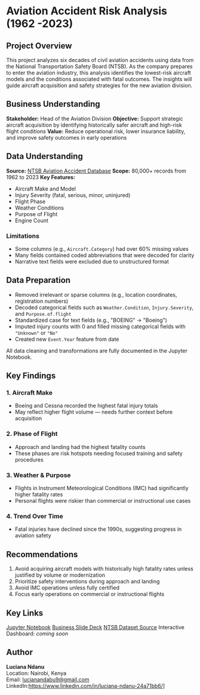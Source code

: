 # Aviation Accident Risk Analysis (1962 -2023)
## Project Overview

This project analyzes six decades of civil aviation accidents using data from the National Transportation Safety Board (NTSB). As the company prepares to enter the aviation industry, this analysis identifies the lowest-risk aircraft models and the conditions associated with fatal outcomes. The insights will guide aircraft acquisition and safety strategies for the new aviation division.

## Business Understanding

 **Stakeholder:** Head of the Aviation Division
 **Objective:** Support strategic aircraft acquisition by identifying historically safer aircraft and high-risk flight conditions
 **Value:** Reduce operational risk, lower insurance liability, and improve safety outcomes in early operations

## Data Understanding

 **Source:** [NTSB Aviation Accident Database](https://www.ntsb.gov/_layouts/ntsb.aviation/AviationQuery.aspx)
 **Scope:** 80,000+ records from 1962 to 2023
 **Key Features:**  
  - Aircraft Make and Model  
  - Injury Severity (fatal, serious, minor, uninjured)  
  - Flight Phase  
  - Weather Conditions  
  - Purpose of Flight  
  - Engine Count  

### Limitations
- Some columns (e.g., `Aircraft.Category`) had over 60% missing values
- Many fields contained coded abbreviations that were decoded for clarity
- Narrative text fields were excluded due to unstructured format

## Data Preparation
- Removed irrelevant or sparse columns (e.g., location coordinates, registration numbers)
- Decoded categorical fields such as `Weather.Condition`, `Injury.Severity`, and `Purpose.of.flight`
- Standardized case for text fields (e.g., "BOEING" → "Boeing")
- Imputed injury counts with 0 and filled missing categorical fields with `"Unknown"` or `"No"`
- Created new `Event.Year` feature from date

All data cleaning and transformations are fully documented in the Jupyter Notebook.

## Key Findings

### 1. **Aircraft Make**
- Boeing and Cessna recorded the highest fatal injury totals
- May reflect higher flight volume — needs further context before acquisition

### 2. **Phase of Flight**
- Approach and landing had the highest fatality counts
- These phases are risk hotspots needing focused training and safety procedures

### 3. **Weather & Purpose**
- Flights in Instrument Meteorological Conditions (IMC) had significantly higher fatality rates
- Personal flights were riskier than commercial or instructional use cases

### 4. **Trend Over Time**
- Fatal injuries have declined since the 1990s, suggesting progress in aviation safety

##  Recommendations

1. Avoid acquiring aircraft models with historically high fatality rates unless justified by volume or modernization
2. Prioritize safety interventions during approach and landing
3. Avoid IMC operations unless fully certified
4. Focus early operations on commercial or instructional flights

##  Key Links

[Jupyter Notebook](./notebooks/aviation_accident_analysis-luciana.ipynb)
[Business Slide Deck](./aviation_data_insights_presentation.pdf)
[NTSB Dataset Source](https://www.ntsb.gov/_layouts/ntsb.aviation/AviationQuery.aspx)
Interactive Dashboard: *coming soon*


## Author

**Luciana Ndanu**  
Location: Nairobi, Kenya  
Email: lucianandabu9@gmail.com
LinkedIn:https://www.linkedin.com/in/luciana-ndanu-24a71bb6/]

